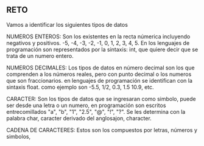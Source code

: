## RETO 
Vamos a identificar los siguientes tipos de datos

NUMEROS ENTEROS: Son los existentes en la recta númerica incluyendo negativos y positivos. -5, -4, -3, -2, -1, 0, 1, 2, 3, 4, 5. En los lenguajes de programación son representados por la sintaxis: int, que quiere decir que se trata de un numero entero.

NUMEROS DECIMALES: Los tipos de datos en número decimal son los que comprenden a los números reales, pero con punto decimal o los numeros que son fraccionarios. en lenguajes de programación se identifican con la sintaxis float. como ejemplo son -5.5, 1/2, 0.3, 1.5 10.9, etc.

CARACTER: Son los tipos de datos que se ingresaran como simbolo, puede ser desde una letra o un numero, en programación son escritos entrecomillados "a", "b", "1", "2.5", "@", "!", "?". Se les determina con la palabra char, caracter derivado del anglosajon, character.

CADENA DE CARACTERES: Estos son los compuestos por letras, números y simbolos, 
